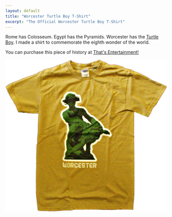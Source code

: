 ```yaml
---
layout: default
title: "Worcester Turtle Boy T-Shirt"
excerpt: "The Official Worcester Turtle Boy T-Shirt"
---
```


Rome has Colosseum. Egypt has the Pyramids. Worcester has the [Turtle Boy][]. I made
a shirt to commemorate the eighth wonder of the world.

You can purchase this piece of history at [That's Entertainment!][]

![Worcester Turtle Boy T-Shirt](/assets/images/turtle-boy-shirt.jpg)

[turtle boy]: https://en.wikipedia.org/wiki/Burnside_Fountain
[that's entertainment!]: https://www.thatse.com
